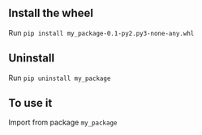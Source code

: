 ## Install the wheel
Run `pip install my_package-0.1-py2.py3-none-any.whl`

## Uninstall
Run `pip uninstall my_package`

## To use it
Import from package `my_package`
